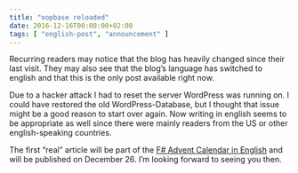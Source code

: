 ```yaml
---
title: "oopbase reloaded"
date: 2016-12-16T00:00:00+02:00
tags: [ "english-post", "announcement" ]
---
```


Recurring readers may notice that the blog has heavily changed since their last visit. 
They may also see that the blog’s language has switched to english and that this is the only post available right now.

Due to a hacker attack I had to reset the server WordPress was running on. 
I could have restored the old WordPress-Database, but I thought that issue might be a good reason to start over again. 
Now writing in english seems to be appropriate as well since there were mainly readers from the US or other english-speaking countries.

The first “real” article will be part of the [F# Advent Calendar in English](https://sergeytihon.wordpress.com/2016/10/23/f-advent-calendar-in-english-2016/) and will be published on December 26. I’m looking forward to seeing you then.
